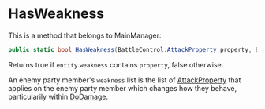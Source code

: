 # HasWeakness
This is a method that belongs to MainManager:

```cs
public static bool HasWeakness(BattleControl.AttackProperty property, BattleData entity)
```
Returns true if `entity`.`weakness` contains `property`, false otherwise.

An enemy party member's `weakness` list is the list of [AttackProperty](../../Damage%20pipeline/AttackProperty.md) that applies on the enemy party member which changes how they behave, particularily within [DoDamage](../../Damage%20pipeline/DoDamage.md).
